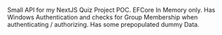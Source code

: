 Small API for my NextJS Quiz Project POC. EFCore In Memory only.
Has Windows Authentication and checks for Group Membership when authenticating / authorizing.
Has some prepopulated dummy Data.
